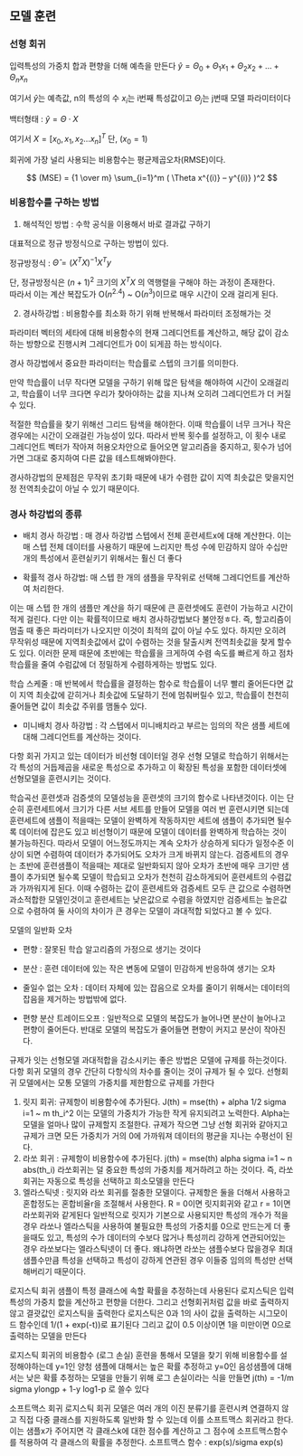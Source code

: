 ## 모델 훈련

### 선형 회귀

입력특성의 가중치 합과 편향을 더해 예측을 만든다
$\hat y = \Theta_0 + \Theta_1x_1 + \Theta_2x_2 + … + \Theta_nx_n$

여기서 $\hat y$는 예측값, n의 특성의 수 $x_i$는 i번째 특성값이고 $\Theta_j$는 j번때 모델 파라미터이다

백터형태 : $\hat y = \Theta \cdot X$

여기서 $X = [x_0, x_1, x_2 … x_n]^T$ 단, $(x_0 = 1)$

회귀에 가장 널리 사용되는 비용함수는 평균제곱오차(RMSE)이다.

$$ (MSE) = {1 \over m} \sum_{i=1}^m ( \Theta x^{(i)} – y^{(i)} )^2 $$

### 비용함수를 구하는 방법

1.	해석적인 방법 : 수학 공식을 이용해서 바로 결과값 구하기

대표적으로 정규 방정식으로 구하는 방법이 있다.

정규방정식 : $\hat \Theta = (X^T X)^{-1} X^T y$

단, 정규방정식은 $(n + 1)^2$ 크기의 $X^T X$ 의 역행렬을 구해야 하는 과정이 존재한다. <br>
따라서 이는 계산 복잡도가 O($n^{2.4}$) ~ O($n^3$)이므로 매우 시간이 오래 걸리게 된다.

2.	경사하강법 : 비용함수를 최소화 하기 위해 반복해서 파라미터 조정해가는 것

파라미터 벡터의 세타에 대해 비용함수의 현재 그레디언트를 계산하고, 해당 값이 감소하는 방향으로 진행시켜 그레디언트가 0이 되게끔 하는 방식이다.

경사 하강법에서 중요한 파라미터는 학습률로 스텝의 크기를 의미한다. 

만약 학습률이 너무 작다면 모델을 구하기 위해 많은 탐색을 해야하여 시간이 오래걸리고, 학습률이 너무 크다면 우리가 찾아야하는 값을 지나쳐 오히려 그레디언트가 더 커질수 있다.

적절한 학습률을 찾기 위해선 그리드 탐색을 해야한다.
이때 학습률이 너무 크거나 작은 경우에는 시간이 오래걸린 가능성이 있다.
따라서 반복 횟수를 설정하고, 이 횟수 내로 그레디언트 벡터가 작아져 허용오차안으로 들어오면 알고리즘을 중지하고, 횟수가 넘어가면 그대로 중지하여 다른 값을 테스트해봐야한다.

경사하강법의 문제점은 무작위 초기화 때문에 내가 수렴한 값이 지역 최솟값은 맞을지언정 전역최솟값이 아닐 수 있기 때문이다.

### 경사 하강법의 종류

-	배치 경사 하강법 : 매 경사 하강법 스텝에서 전체 훈련세트x에 대해 계산한다. 이는 매 스텝 전체 데이터를 사용하기 때문에 느리지만 특성 수에 민감하지 않아 수십만개의 특성에서 훈련싵키기 위해서는 훨신 더 좋다
  
-	확률적 경사 하강법: 매 스텝 한 개의 샘플을 무작위로 선택해 그레디언트를 계산하여 처리한다.
  
이는 매 스텝 한 개의 샘플만 계산을 하기 때문에 큰 훈련셋에도 훈련이 가능하고 시간이 적게 걸린다.
다만 이는 확률적이므로 배치 경사하강법보다 불안정ㅎ다. 즉, 할고리즘이 멈출 때 좋은 파라미터가 나오지만 이것이 최적의 값이 아닐 수도 있다.
하지만 오히려 무작위성 때문에 지역최솟값에서 값이 수렴하는 것을 탈출시켜 전역최솟값을 찾게 할수도 있다.
이러한 문제 때문에 초반에는 학습률을 크게하여 수렴 속도를 빠르게 하고 점차 학습률을 줄여 수럼값에 더 정밀하게 수렴하게하는 방법도 있다.

학습 스케줄 : 매 반복에서 학습률을 결정하는 함수로 학습률이 너무 빨리 줄어든다면 값이 지역 최솟값에 갇히거나 최솟값에 도달하기 전에 멈춰버릴수 있고, 학습률이 천천히 줄어들면 값이 최솟값 주위를 맴돌수 있다.

-	미니배치 경사 하강법 : 각 스텝에서 미니배치라고 부르는 임의의 작은 샘플 세트에 대해 그레디언트를 계산하는 것이다. 

다항 회귀
가지고 있는 데이터가 비선형 데이터일 경우 선형 모델로 학습하기 위해서는 각 특성의 거듭제곱을 새로운 특성으로 추가하고 이 확장된 특성을 포함한 데이터셋에 선형모델을 훈련시키는 것이다.


학습곡선
훈련셋과 검증셋의 모델성능을 훈련셋의 크기의 함수로 나타낸것이다. 이는 단순히 훈련세트에서 크기가 다른 서브 세트를 만들어 모델을 여러 번 훈련시키면 되는데 훈련세트에 샘플이 적을때는 모델이 완벽하게 작동하지만 세트에 샘플이 추가되면 될수록 데이터에 잡은도 있고 비선형이기 때문에 모델이 데이터를 완벽하게 학습하는 것이 불가능하진다. 따라서 모델이 어느정도까지는 계속 오차가 상승하게 되다가 일정수준 이상이 되면 수렴하여 데이터가 추가되어도 오차가 크게 바뀌지 않는다. 검증세트의 경우는 초반에 훈련샘플이 적을때는 제대로 일반화되지 않아 오차가 초반에 매우 크기만 샘플이 추가되면 될수록 모델이 학습되고 오차가 천천히 감소하게되어 훈련세트의 수렴값과 가까워지게 된다.
이때 수렴하는 값이 훈련세트와 검증세트 모두 큰 값으로 수렴하면 과소적합한 모델인것이고 훈련세트는 낮은값으로 수렴을 하였지만 검증세트는 높은값으로 수렴하여 둘 사이의 차이가 큰 경우는 모델이 과대적합 되었다고 볼 수 있다.

모델의 일반화 오차
-	편향 : 잘못된 학습 알고리즘의 가정으로 생기는 것이다

-	분산 : 훈련 데이터에 있는 작은 변동에 모델이 민감하게 반응하여 생기는 오차


-	줄일수 없는 오차 : 데이터 자체에 있는 잡음으로 오차를 줄이기 위해서는 데이터의 잡음을 제거하는 방법밖에 없다.

-	편향 분산 트레이드오프 : 일반적으로 모델의 복잡도가 늘어나면 분산이 늘어나고 편향이 줄어든다. 반대로 모델의 복잡도가 줄어들면 편향이 커지고 분산이 작아진다.

규제가 잇는 선형모델
과대적합을 감소시키는 좋은 방법은 모델에 규제를 하는것이다.
다항 회귀 모델의 경우 간단히 다항식의 차수를 줄이는 것이 규제가 될 수 있다.
선형회귀 모델에서는 모통 모델의 가중치를 제한함으로 규제를 가한다
1.	릿지 회귀: 규제항이 비용함수에 추가된다. 
J(th) = mse(th) + alpha 1/2 sigma i=1 ~ m th_i^2
이는 모델의 가중치가 가능한 작게 유지되려고 노력한다. Alpha는 모델을 얼마나 많이 규제할지 조절한다. 규제가 작으면 그냥 선형 회귀와 같아지고 규제가 크면 모든 가중치가 거의 0에 가까워져 데이터의 평균을 지나는 수평선이 된다.
2.	라쏘 회귀 : 규제항이 비용함수에 추가된다.
j(th) = mse(th) alpha sigma i=1 ~ n abs(th_i)
라쏘회귀는 덜 중요한 특성의 가중치를 제거하려고 하는 것이다. 즉, 라쏘회귀는 자동으로 특성을 선택하고 희소모델을 만든다
3.	엘라스틱넷 : 릿지와 라쏘 회귀를 절충한 모델이다. 규제항은 둘을 더해서 사용하고 혼합정도는 혼합비율r을 조절해서 사용한다. R = 0이면 릿지회귀와 같고 r = 1이면 라쏘회귀와 같게된다
일반적으로 릿지가 기본으로 사용되지만 특성의 개수가 적을 경우 라쏘나 엘라스틱을 사용하여 불필요한 특성의 가중치를 0으로 만드는게 더 좋을때도 있고, 특성의 수가 데이터의 수보다 많거나 특성끼리 강하게 연관되어있는 경우 라쏘보다는 엘라스틱넷이  더 좋다. 왜냐하면 라쏘는 샘플수보다 많을경우 최대 샘플수만큼 특성을 선택하고 특성이 강하게 연관된 경우 이들중 임의의 특성만 선택해버리기 때문이다.

로지스틱 회귀
샘플이 특정 클래스에 속할 확률을 추정하는데 사용된다
로지스틱은 입력 특성의 가중치 핪을 계산하고 편향을 더한다. 그리고 선형회귀처럼 값을 바로 출력하지 않고 결괏값인 로지스틱을 출력한다
로지스틱은 0과 1의 사이 값을 출력하는 시그모이드 함수인데 1/(1 + exp(-t))로 표기된다
그리고 값이 0.5 이상이면 1을 미만이면 0으로 출력하는 모델을 만든다

로지스틱 회귀의 비용함수 (로그 손실)
훈련을 통해서 모델을 찾기 위해 비용함수를 설정해야하는데 y=1인 양청 샘플에 대해서는 높은 확률 추정하고 y=0인 음성샘플에 대해서는 낮은 확률 추정하는 모델을 만들기 위해 로그 손실이라는 식을 만들면 j(th) = -1/m sigma ylongp + 1-y log1-p 로 쓸수 있다

소프트맥스 회귀
로지스틱 회귀 모델은 여러 개의 이진 분류기를 훈련시켜 연결하지 않고 직접 다중 클래스를 지원하도록 일반화 할 수 있는데 이를 소프트맥스 회귀라고 한다.
이는 샘플x가 주어지면 각 클래스k에 대한 점수를 계산하고 그 점수에 소프트맥스함수를 적용하여 각 클래스의 확률을 추정한다.
소프트맥스 함수 : exp(s)/sigma exp(s)

